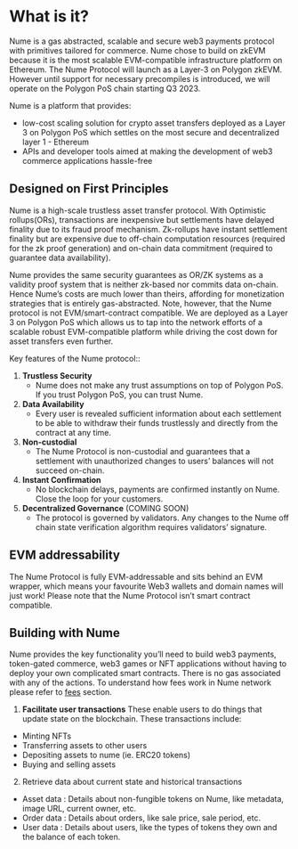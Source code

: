 # What is it?

Nume is a gas abstracted, scalable and secure web3 payments protocol with primitives tailored for commerce. Nume chose to build on zkEVM because it is the most scalable EVM-compatible infrastructure platform on Ethereum. The Nume Protocol will launch as a Layer-3 on Polygon zkEVM. However until support for necessary precompiles is introduced, we will operate on the Polygon PoS chain starting Q3 2023.

Nume is a platform that provides:

- low-cost scaling solution for crypto asset transfers deployed as a Layer 3 on Polygon PoS which settles on the most secure and decentralized layer 1 - Ethereum
- APIs and developer tools aimed at making the development of web3 commerce applications hassle-free

## Designed on First Principles

Nume is a high-scale trustless asset transfer protocol. With Optimistic rollups(ORs), transactions are inexpensive but settlements have delayed finality due to its fraud proof mechanism. Zk-rollups have instant settlement finality but are expensive due to off-chain computation resources (required for the zk proof generation) and on-chain data commitment (required to guarantee data availability).

Nume provides the same security guarantees as OR/ZK systems as a validity proof system that is neither zk-based nor commits data on-chain. Hence Nume’s costs are much lower than theirs, affording for monetization strategies that is entirely gas-abstracted. Note, however, that the Nume protocol is not EVM/smart-contract compatible. We are deployed as a Layer 3 on Polygon PoS which allows us to tap into the network efforts of a scalable robust EVM-compatible platform while driving the cost down for asset transfers even further.

Key features of the Nume protocol::

1. **Trustless Security**
   - Nume does not make any trust assumptions on top of Polygon PoS. If you trust Polygon PoS, you can trust Nume.
2. **Data Availability**
   - Every user is revealed sufficient information about each settlement to be able to withdraw their funds trustlessly and directly from the contract at any time.
3. **Non-custodial**
   - The Nume Protocol is non-custodial and guarantees that a settlement with unauthorized changes to users’ balances will not succeed on-chain.
4. **Instant Confirmation**
   - No blockchain delays, payments are confirmed instantly on Nume. Close the loop for your customers.
5. **Decentralized Governance** (COMING SOON)
   - The protocol is governed by validators. Any changes to the Nume off chain state verification algorithm requires validators’ signature.

<!-- ## Benefits of building on layer 2 vs. layer 1
- **No gas fees** Transactions on layer 2 are free. This means that users can interact with your application without having to pay gas fees.
- **Limitless Scalability** Our protocol is built to support massive scale. If existing rails have not met your scaling needs, look no further.
- **Instant Confirmation** No blockchain delays, payments are confirmed instantly on Nume. Close the loop for your customers.
- **Fast Liquidity** Transactions are settled every thirty minutes on ethereum and can be withdrawn anytime after. Access your liquidity soon after a payment is made.
- **Micropayments** Nume high scale and gas-agnostic monetization model enables you to accept one-off or streaming micropayments with a few lines of code today. -->

## EVM addressability

The Nume Protocol is fully EVM-addressable and sits behind an EVM wrapper, which means your favourite Web3 wallets and domain names will just work! Please note that the Nume Protocol isn’t smart contract compatible.

## Building with Nume

Nume provides the key functionality you’ll need to build web3 payments, token-gated commerce, web3 games or NFT applications without having to deploy your own complicated smart contracts. There is no gas associated with any of the actions. To understand how fees work in Nume network please refer to [fees](nume/fees.md) section.

1. **Facilitate user transactions**
   These enable users to do things that update state on the blockchain. These transactions include:

- Minting NFTs
- Transferring assets to other users
- Depositing assets to nume (ie. ERC20 tokens)
- Buying and selling assets

2. Retrieve data about current state and historical transactions

- Asset data : Details about non-fungible tokens on Nume, like metadata, image URL, current owner, etc.
- Order data : Details about orders, like sale price, sale period, etc.
- User data : Details about users, like the types of tokens they own and the balance of each token.
